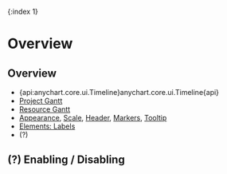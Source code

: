 {:index 1}
# Overview

## Overview

* {api:anychart.core.ui.Timeline}anychart.core.ui.Timeline{api}
* [Project Gantt](../Project_Chart)
* [Resource Gantt](../Resource_Chart)
* [Appearance](#Appearance), [Scale](#Scale), [Header](#Header), [Markers](#Markers), [Tooltip](#Tooltip)
* [Elements: Labels](../Elements#labels)
* (?)

## (?) Enabling / Disabling
